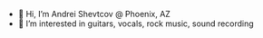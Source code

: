 - 👋 Hi, I’m Andrei Shevtcov @ Phoenix, AZ
- 🎸 I’m interested in guitars, vocals, rock music, sound recording
